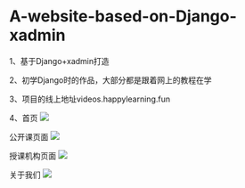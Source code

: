 # A-website-based-on-Django-xadmin
1、基于Django+xadmin打造   

2、初学Django时的作品，大部分都是跟着网上的教程在学    

3、项目的线上地址videos.happylearning.fun

4、首页
![](https://i.imgur.com/w2jYVBA.png)

公开课页面
![](https://i.imgur.com/8WkjBrF.png)

授课机构页面
![](https://i.imgur.com/ZQ5BeGU.png)

关于我们
![](https://i.imgur.com/2pRKYQs.png)
